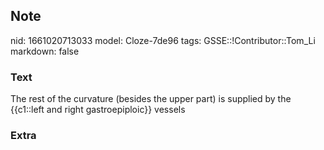 ## Note
nid: 1661020713033
model: Cloze-7de96
tags: GSSE::!Contributor::Tom_Li
markdown: false

### Text
<div>
  The rest of the curvature (besides the upper part) is supplied by
  the {{c1::left and right gastroepiploic}} vessels
</div>

### Extra


